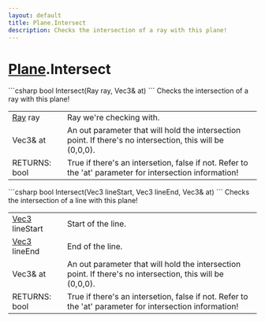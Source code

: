 ```yaml
---
layout: default
title: Plane.Intersect
description: Checks the intersection of a ray with this plane!
---
```

# [Plane]({{site.url}}/Pages/Reference/Plane.html).Intersect

<div class='signature' markdown='1'>
```csharp
bool Intersect(Ray ray, Vec3& at)
```
Checks the intersection of a ray with this plane!
</div>

|  |  |
|--|--|
|[Ray]({{site.url}}/Pages/Reference/Ray.html) ray|Ray we're checking with.|
|Vec3& at|An out parameter that will hold the intersection             point. If there's no intersection, this will be (0,0,0).|
|RETURNS: bool|True if there's an intersetion, false if not. Refer to the 'at' parameter for intersection information!|

<div class='signature' markdown='1'>
```csharp
bool Intersect(Vec3 lineStart, Vec3 lineEnd, Vec3& at)
```
Checks the intersection of a line with this plane!
</div>

|  |  |
|--|--|
|[Vec3]({{site.url}}/Pages/Reference/Vec3.html) lineStart|Start of the line.|
|[Vec3]({{site.url}}/Pages/Reference/Vec3.html) lineEnd|End of the line.|
|Vec3& at|An out parameter that will hold the intersection             point. If there's no intersection, this will be (0,0,0).|
|RETURNS: bool|True if there's an intersetion, false if not. Refer to the 'at' parameter for intersection information!|




